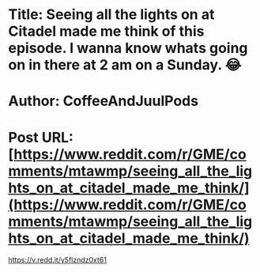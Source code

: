 # Title: Seeing all the lights on at Citadel made me think of this episode. I wanna know whats going on in there at 2 am on a Sunday. 😂
# Author: CoffeeAndJuulPods
# Post URL: [https://www.reddit.com/r/GME/comments/mtawmp/seeing_all_the_lights_on_at_citadel_made_me_think/](https://www.reddit.com/r/GME/comments/mtawmp/seeing_all_the_lights_on_at_citadel_made_me_think/)


https://v.redd.it/y5flzndz0xt61